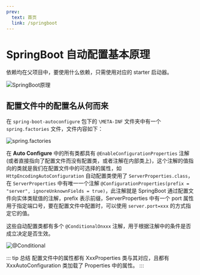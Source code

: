 ```yaml
---
prev:
  text: 首页
  link: /springboot
---
```


# SpringBoot 自动配置基本原理

依赖均在父项目中，要使用什么依赖，只需使用对应的 starter 启动器。

![SpringBoot原理](/SpringBoot/SpringBoot流程图.jpg)

## 配置文件中的配置名从何而来

在 `spring-boot-autoconfigure` 包下的 `\META-INF` 文件夹中有一个 `spring.factories` 文件，文件内容如下：

![spring.factories](/SpringBoot/spring.factories.jpg)

在 **Auto Configure** 中的所有类都具有 `@EnableConfigurationProperties` 注解(或者直接指向了配置文件而没有配置类，或者注解在内部类上)，这个注解的值指向的类就是我们在配置文件中的可选择的属性，如 `HttpEncodingAutoConfiguration` 自动配置类使用了 `ServerProperties.class`，在 `ServerProperties` 中有唯一一个注解 `@ConfigurationProperties(prefix = "server", ignoreUnknownFields = true)`，此注解就是 SpringBoot 通过配置文件向实体类赋值的注解，prefix 表示前缀，ServerProperties 中有一个 port 属性用于指定端口号，要在配置文件中配置时，可以使用 `server.port=xxx` 的方式指定它的值。

这些自动配置类都有多个 `@ConditionalOnxxx` 注解，用于根据注解中的条件是否成立决定是否生效。

![@Conditional](/SpringBoot/@Conditional.jpg)

::: tip 总结
配置文件中的属性都有 XxxProperties 类与其对应，且都有 XxxAutoConfiguration 类加载了 Properties 中的属性。
:::

